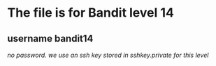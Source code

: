# The file is for Bandit level 14

## username bandit14

*no password. we use an ssh key stored in sshkey.private for this level* 
